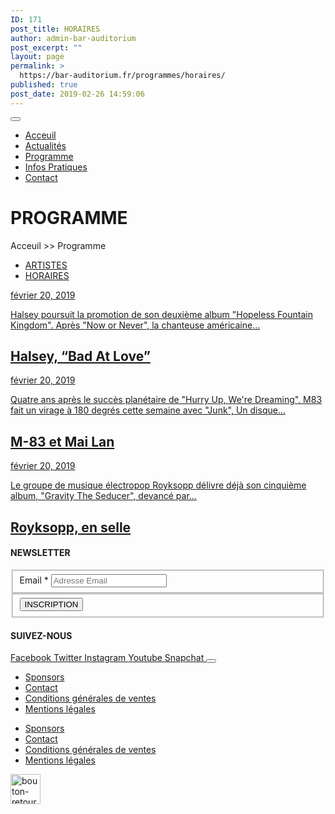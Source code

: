 ```yaml
---
ID: 171
post_title: HORAIRES
author: admin-bar-auditorium
post_excerpt: ""
layout: page
permalink: >
  https://bar-auditorium.fr/programmes/horaires/
published: true
post_date: 2019-02-26 14:59:06
---
```

<button id="elementor-menu-toggle"></button>
<nav itemtype="http://schema.org/SiteNavigationElement" itemscope="itemscope" id="elementor-navigation" role="navigation" aria-label="Elementor Menu">
<ul id="elementor-navmenu">
 	<li><a href="https://bar-auditorium.fr/">Acceuil</a></li>
 	<li><a href="https://bar-auditorium.fr/actualites/">Actualités</a></li>
 	<li><a href="https://bar-auditorium.fr/programmes/">Programme</a></li>
 	<li><a href="https://bar-auditorium.fr/infos-pratiques/">Infos Pratiques</a></li>
 	<li><a href="https://bar-auditorium.fr/contact/">Contact</a></li>
</ul>
</nav>
<h1>PROGRAMME</h1>
Acceuil &gt;&gt; Programme

<nav itemtype="http://schema.org/SiteNavigationElement" itemscope="itemscope" id="cbp-hsmenu-wrapper">
<ul id="mega-menu">
 	<li><a href="https://bar-auditorium.fr/programmes/artistes/">ARTISTES</a></li>
 	<li><a href="https://bar-auditorium.fr/programmes/horaires/">HORAIRES</a></li>
</ul>
</nav>
<article>
            <a href="https://bar-auditorium.fr/halsey-bad-at-love/" title="Halsey, “Bad At Love”">
<time datetime="février 20, 2019">février 20, 2019</time>

Halsey poursuit la promotion de son deuxième album "Hopeless Fountain Kingdom". Après "Now or Never", la chanteuse américaine...
<h2>Halsey, “Bad At Love”</h2>
</a><a href="https://bar-auditorium.fr/halsey-bad-at-love/" title="Halsey, “Bad At Love”">                            </a>
</article>
<article>
            <a href="https://bar-auditorium.fr/m-83-et-mai-lan-prets-a-danser/" title="M-83 et Mai Lan">
<time datetime="février 20, 2019">février 20, 2019</time>

Quatre ans après le succès planétaire de "Hurry Up, We're Dreaming", M83 fait un virage à 180 degrés cette semaine avec "Junk", Un disque...
<h2>M-83 et Mai Lan</h2>
</a><a href="https://bar-auditorium.fr/m-83-et-mai-lan-prets-a-danser/" title="M-83 et Mai Lan">                            </a>
</article>
<article>
            <a href="https://bar-auditorium.fr/royksopp-en-selle/" title="Royksopp, en selle">
<time datetime="février 20, 2019">février 20, 2019</time>

Le groupe de musique électropop Royksopp délivre déjà son cinquième album, "Gravity The Seducer", devancé par...
<h2>Royksopp, en selle</h2>
</a><a href="https://bar-auditorium.fr/royksopp-en-selle/" title="Royksopp, en selle">                            </a>
</article>
<h4>NEWSLETTER</h4>
<form action="https://bar-auditorium.fr/wp-admin/admin-post.php" method="post" name="content-form-65fbfee8" id="content-form-65fbfee8"><input type="hidden" id="_wpnonce_newsletter" name="_wpnonce_newsletter" value="b6cad7bd6f"><input type="hidden" name="_wp_http_referer" value="/wp-admin/admin-ajax.php"><input type="hidden" name="action" value="content_form_submit"><input type="hidden" name="form-type" value="newsletter"><input type="hidden" name="form-builder" value="elementor"><input type="hidden" name="post-id" value="75"><input type="hidden" name="form-id" value="65fbfee8">
<fieldset>
            <label for="data[65fbfee8][email]">
Email *            </label>
<input type="text" name="data[65fbfee8][email]" id="data[65fbfee8][email]" required="required" placeholder="Adresse Email"></fieldset>
<fieldset>
            <button type="submit" name="submit" value="submit-newsletter-65fbfee8">
INSCRIPTION                            </button></fieldset>
</form>
<h4>SUIVEZ-NOUS</h4>
<a href="" target="_blank" rel="noopener noreferrer">
Facebook
</a>
<a href="" target="_blank" rel="noopener noreferrer">
Twitter
</a>
<a href="" target="_blank" rel="noopener noreferrer">
Instagram
</a>
<a href="" target="_blank" rel="noopener noreferrer">
Youtube
</a>
<a href="" target="_blank" rel="noopener noreferrer">
Snapchat
</a>
<button id="elementor-menu-toggle"></button>
<nav itemtype="http://schema.org/SiteNavigationElement" itemscope="itemscope" id="elementor-navigation" role="navigation" aria-label="Elementor Menu">
<ul id="elementor-navmenu">
 	<li><a href="https://bar-auditorium.fr/sponsors/">Sponsors</a></li>
 	<li><a href="https://bar-auditorium.fr/contact/">Contact</a></li>
 	<li><a href="https://bar-auditorium.fr/conditions-generales-de-ventes/">Conditions générales de ventes</a></li>
 	<li><a href="https://bar-auditorium.fr/mentions-legales/">Mentions légales</a></li>
</ul>
</nav>

<nav itemtype="http://schema.org/SiteNavigationElement" itemscope="itemscope" id="cbp-hsmenu-wrapper">
<ul id="mega-menu">
 	<li><a href="https://bar-auditorium.fr/sponsors/">Sponsors</a></li>
 	<li><a href="https://bar-auditorium.fr/contact/">Contact</a></li>
 	<li><a href="https://bar-auditorium.fr/conditions-generales-de-ventes/">Conditions générales de ventes</a></li>
 	<li><a href="https://bar-auditorium.fr/mentions-legales/">Mentions légales</a></li>
</ul>
</nav>											<a href="https://www.bar-auditorium.fr/#main-menu" data-elementor-open-lightbox="">
<img width="48" height="48" src="https://bar-auditorium.fr/wp-content/uploads/2019/02/paper-fab-arrow-forward.png" alt="bouton-retour-haut-page">								</a>